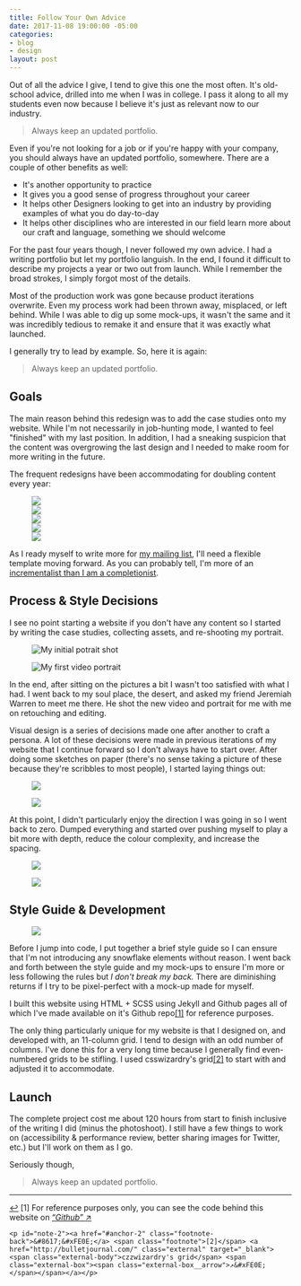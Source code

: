 ```yaml
---
title: Follow Your Own Advice
date: 2017-11-08 19:00:00 -05:00
categories:
- blog
- design
layout: post
---
```


Out of all the advice I give, I tend to give this one the most often. It's old-school advice, drilled into me when I was in college. I pass it along to all my students even now because I believe it's just as relevant now to our industry. 

<blockquote class="large">
	<p>Always keep an updated portfolio.</p>
</blockquote>

Even if you're not looking for a job or if you're happy with your company, you should always have an updated portfolio, somewhere. There are a couple of other benefits as well:

- It's another opportunity to practice
- It gives you a good sense of progress throughout your career
- It helps other Designers looking to get into an industry by providing examples of what you do day-to-day
- It helps other disciplines who are interested in our field learn more about our craft and language, something we should welcome

For the past four years though, I never followed my own advice. I had a writing portfolio but let my  portfolio languish. In the end, I found it difficult to describe my projects a year or two out from launch. While I remember the broad strokes, I simply forgot most of the details.

Most of the production work was gone because product iterations overwrite. Even my process work had been thrown away, misplaced, or left behind. While I was able to dig up some mock-ups, it wasn't the same and it was incredibly tedious to remake it and ensure that it was exactly what launched.

I generally try to lead by example. So, here it is again:

<blockquote class="large">
	<p>Always keep an updated portfolio.</p>
</blockquote>

## Goals

The main reason behind this redesign was to add the case studies onto my website. While I'm not necessarily in job-hunting mode, I wanted to feel "finished" with my last position. In addition, I had a sneaking suspicion that the content was overgrowing the last design and I needed to make room for more writing in the future.

The frequent redesigns have been accommodating for doubling content every year:

<figure>
	<div class="grid">
		<div class="grid__item one-half three--one-fifth">
			<a href="https://dribbble.com/shots/1434766-v3-0-Website-Redesign" class="wimage"><img src="https://cdn.dribbble.com/users/144905/screenshots/1434766/website_1x.png"></a>
		</div>
		<div class="grid__item one-half three--one-fifth">
			<a href="https://dribbble.com/shots/2047524-V5-0-Website-Redesign" class="wimage"><img src="https://cdn.dribbble.com/users/144905/screenshots/2047524/v5.0-website-redesign_1x.png"></a>
		</div>
		<div class="grid__item one-half three--one-fifth">
			<a href="https://dribbble.com/shots/2525431-V6-0-Website-Redesign" class="wimage"><img src="https://cdn.dribbble.com/users/144905/screenshots/2525431/v6_1x.png"></a>
		</div>
		<div class="grid__item one-half three--one-fifth">
			<a href="https://dribbble.com/shots/2697004-V7-0-Website-Redesign" class="wimage"><img src="https://cdn.dribbble.com/users/144905/screenshots/2697004/v7_1x.png"></a>
		</div>
		<div class="grid__item one-half three--one-fifth">
			<a href="https://dribbble.com/shots/2886184-V8-0-Redesign" class="wimage"><img src="https://cdn.dribbble.com/users/144905/screenshots/2886184/fullcircle_1x.png"></a>
		</div>
	</div>
</figure>

As I ready myself to write more for <a href="/mailinglist.html">my mailing list</a>, I'll need a flexible template moving forward. As you can probably tell, I'm more of an <a href="/payingattention">incrementalist than I am a completionist</a>.

## Process & Style Decisions

I see no point starting a website if you don't have any content so I started by writing the case studies, collecting assets, and re-shooting my portrait.


<div class="grid">
	<div class="grid__item three--three-fifths">
		<figure><img src="/img/post/86-portrait.jpg" alt="My initial potrait shot"></figure>
	</div>
	<div class="grid__item three--two-fifths">
		<figure><img src="/img/post/86-portraitgif.gif" alt="My first video portrait"></figure>
	</div>
</div>

In the end, after sitting on the pictures a bit I wasn't too satisfied with what I had. I went back to my soul place, the desert, and asked my friend Jeremiah Warren to meet me there. He shot the new video and portrait for me with me on retouching and editing. 

Visual design is a series of decisions made one after another to craft a persona. A lot of these decisions were made in previous iterations of my website that I continue forward so I don't always have to start over. After doing some sketches on paper (there's no sense taking a picture of these because they're scribbles to most people), I started laying things out:

<div class="grid">
	<div class="grid__item three--one-half">
		<figure><img src="/img/post/86-firstiteration.jpg" class="first iteration of the main pages"></figure>
	</div>
	<div class="grid__item three--one-half">
		<figure><img src="/img/post/86-firstiteration2.jpg" class="second iteration of the pages"></figure>
	</div>
</div>

At this point, I didn't particularly enjoy the direction I was going in so I went back to zero. Dumped everything and started over pushing myself to play a bit more with depth, reduce the colour complexity, and increase the spacing.

<figure>
	<img src="/img/post/86-seconditeration.jpg">
</figure>
<figure>
	<img src="/img/post/86-seconditeration2.jpg">
</figure>

## Style Guide & Development

<figure class="left two-fifths three--one-fifth">
	<a href="https://dribbble.com/shots/3914162-V9-0-Style-Guide" class="wimage"><img src="https://cdn.dribbble.com/users/144905/screenshots/3914162/helen9-styleguide.jpg"></a>
</figure>

Before I jump into code, I put together a brief style guide so I can ensure that I'm not introducing any snowflake elements without reason. I went back and forth between the style guide and my mock-ups to ensure I'm more or less following the rules but <em>I don't break my back.</em> There are diminishing returns if I try to be pixel-perfect with a mock-up made for myself.

I built this website using HTML + SCSS using Jekyll and Github pages all of which I've made available on it's Github repo<a id="anchor-1" href="#note-1" class="fieldnotes-anchor">[1]</a> for reference purposes.

The only thing particularly unique for my website is that I designed on, and developed with, an 11-column grid. I tend to design with an odd number of columns. I've done this for a very long time because I generally find even-numbered grids to be stifling. I used csswizardry's grid<a id="anchor-2" href="#note-2" class="fieldnotes-anchor">[2]</a> to start with and adjusted it to accommodate.

## Launch

The complete project cost me about 120 hours from start to finish inclusive of the writing I did (minus the photoshoot). I still have a few things to work on (accessibility & performance review, better sharing images for Twitter, etc.) but I'll work on them as I go.

Seriously though,

<blockquote class="large">
	<p>Always keep an updated portfolio.</p>
</blockquote>

<hr class="small">

<div class="fieldnotes">
    <p id="note-1"><a href="#anchor-1" class="footnote-back">&#8617;&#xFE0E;</a> <span class="footnote">[1]</span> For reference purposes only, you can see the code behind this website on <a href="https://github.com/tranhelen/tranhelen.github.io" class="external" target="_blank">&#8220;<span class="external-body"><em>Github</em></span>&#8221; <span class="external-box"><span class="external-box__arrow">↗&#xFE0E;</span></span></a></p>

    <p id="note-2"><a href="#anchor-2" class="footnote-back">&#8617;&#xFE0E;</a> <span class="footnote">[2]</span> <a href="http://bulletjournal.com/" class="external" target="_blank"><span class="external-body">czzwizardry's grid</span> <span class="external-box"><span class="external-box__arrow">↗&#xFE0E;</span></span></a></p>
</div>